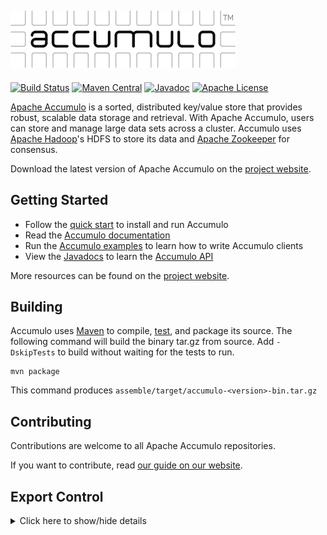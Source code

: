 <!--

    Licensed to the Apache Software Foundation (ASF) under one
    or more contributor license agreements.  See the NOTICE file
    distributed with this work for additional information
    regarding copyright ownership.  The ASF licenses this file
    to you under the Apache License, Version 2.0 (the
    "License"); you may not use this file except in compliance
    with the License.  You may obtain a copy of the License at

      https://www.apache.org/licenses/LICENSE-2.0

    Unless required by applicable law or agreed to in writing,
    software distributed under the License is distributed on an
    "AS IS" BASIS, WITHOUT WARRANTIES OR CONDITIONS OF ANY
    KIND, either express or implied.  See the License for the
    specific language governing permissions and limitations
    under the License.

-->

[![Apache Accumulo][logo]][accumulo]
--
[![Build Status][ti]][tl] [![Maven Central][mi]][ml] [![Javadoc][ji]][jl] [![Apache License][li]][ll]

[Apache Accumulo][accumulo] is a sorted, distributed key/value store that provides robust,
scalable data storage and retrieval. With Apache Accumulo, users can store and manage large
data sets across a cluster. Accumulo uses [Apache Hadoop]'s HDFS to store its data and
[Apache Zookeeper] for consensus.

Download the latest version of Apache Accumulo on the [project website][dl].

## Getting Started

* Follow the [quick start] to install and run Accumulo
* Read the [Accumulo documentation][docs]
* Run the [Accumulo examples][examples] to learn how to write Accumulo clients
* View the [Javadocs][javadocs] to learn the [Accumulo API][api]

More resources can be found on the [project website][accumulo].

## Building

Accumulo uses [Maven] to compile, [test], and package its source. The following
command will build the binary tar.gz from source. Add `-DskipTests` to build without
waiting for the tests to run.

    mvn package

This command produces `assemble/target/accumulo-<version>-bin.tar.gz`

## Contributing

Contributions are welcome to all Apache Accumulo repositories.

If you want to contribute, read [our guide on our website][contribute].

## Export Control

<details>
<summary>Click here to show/hide details</summary>

---

This distribution includes cryptographic software. The country in which you
currently reside may have restrictions on the import, possession, use, and/or
re-export to another country, of encryption software. BEFORE using any
encryption software, please check your country's laws, regulations and
policies concerning the import, possession, or use, and re-export of encryption
software, to see if this is permitted. See <https://www.wassenaar.org/> for more
information.

The U.S. Government Department of Commerce, Bureau of Industry and Security
(BIS), has classified this software as Export Commodity Control Number (ECCN)
5D002.C.1, which includes information security software using or performing
cryptographic functions with asymmetric algorithms. The form and manner of this
Apache Software Foundation distribution makes it eligible for export under the
License Exception ENC Technology Software Unrestricted (TSU) exception (see the
BIS Export Administration Regulations, Section 740.13) for both object code and
source code.

The following provides more details on the included cryptographic software:

Apache Accumulo uses the built-in java cryptography libraries in its RFile
encryption implementation. See [oracle's export-regulations doc][java-export]
for more details for on Java's cryptography features. Apache Accumulo also uses
the bouncycastle library for some cryptographic technology as well. See
[the BouncyCastle site][bouncy-site] for
more details on bouncycastle's cryptography features.

</details>

[api]: https://accumulo.apache.org/api
[accumulo]: https://accumulo.apache.org
[logo]: server/monitor/src/main/resources/org/apache/accumulo/monitor/resources/images/accumulo-logo.png
[quick start]: https://accumulo.apache.org/docs/2.x/getting-started/quickstart
[test]: TESTING.md
[Apache Hadoop]: https://hadoop.apache.org
[Apache Zookeeper]: https://zookeeper.apache.org
[Maven]: https://maven.apache.org
[docs]: https://accumulo.apache.org/latest/accumulo_user_manual
[examples]: https://github.com/apache/accumulo-examples
[javadocs]: https://accumulo.apache.org/latest/apidocs
[li]: https://img.shields.io/badge/license-ASL-blue.svg
[ll]: https://www.apache.org/licenses/LICENSE-2.0
[mi]: https://maven-badges.herokuapp.com/maven-central/org.apache.accumulo/accumulo-core/badge.svg
[ml]: https://maven-badges.herokuapp.com/maven-central/org.apache.accumulo/accumulo-core/
[ji]: https://www.javadoc.io/badge/org.apache.accumulo/accumulo-core.svg
[jl]: https://www.javadoc.io/doc/org.apache.accumulo/accumulo-core
[ti]: https://github.com/apache/accumulo/workflows/QA/badge.svg
[tl]: https://github.com/apache/accumulo/actions
[java-export]: https://www.oracle.com/us/products/export/export-regulations-345813.html
[bouncy-site]: https://bouncycastle.org
[dl]: https://accumulo.apache.org/downloads
[contribute]: https://accumulo.apache.org/how-to-contribute
